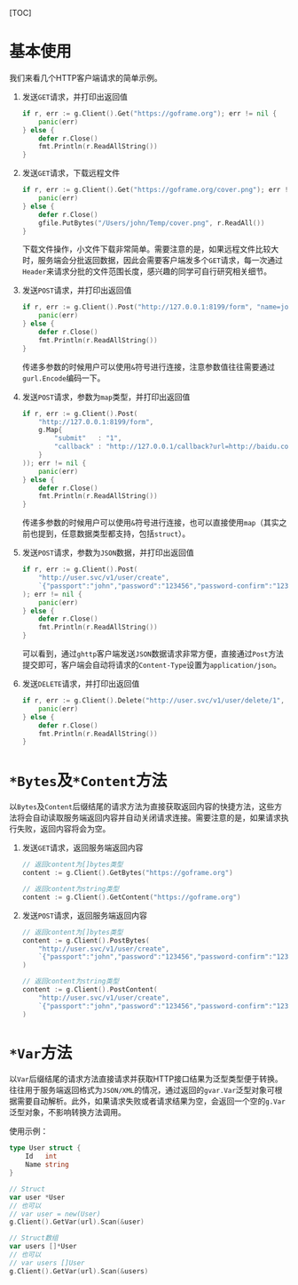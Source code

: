 [TOC]

# 基本使用
我们来看几个HTTP客户端请求的简单示例。

1. 发送`GET`请求，并打印出返回值
    ```go
    if r, err := g.Client().Get("https://goframe.org"); err != nil {
        panic(err)
    } else {
        defer r.Close()
        fmt.Println(r.ReadAllString())
    }
    ```

1. 发送`GET`请求，下载远程文件
    ```go
    if r, err := g.Client().Get("https://goframe.org/cover.png"); err != nil {
        panic(err)
    } else {
        defer r.Close()
        gfile.PutBytes("/Users/john/Temp/cover.png", r.ReadAll())
    }
    ```
    下载文件操作，小文件下载非常简单。需要注意的是，如果远程文件比较大时，服务端会分批返回数据，因此会需要客户端发多个`GET`请求，每一次通过`Header`来请求分批的文件范围长度，感兴趣的同学可自行研究相关细节。

1. 发送`POST`请求，并打印出返回值
    ```go
    if r, err := g.Client().Post("http://127.0.0.1:8199/form", "name=john&age=18"); err != nil {
        panic(err)
    } else {
        defer r.Close()
        fmt.Println(r.ReadAllString())
    }
    ```
    传递多参数的时候用户可以使用`&`符号进行连接，注意参数值往往需要通过`gurl.Encode`编码一下。

1. 发送`POST`请求，参数为`map`类型，并打印出返回值
    ```go
    if r, err := g.Client().Post(
        "http://127.0.0.1:8199/form", 
        g.Map{
            "submit"   : "1",
            "callback" : "http://127.0.0.1/callback?url=http://baidu.com",
        }
    )); err != nil {
        panic(err)
    } else {
        defer r.Close()
        fmt.Println(r.ReadAllString())
    }
    ```
    传递多参数的时候用户可以使用`&`符号进行连接，也可以直接使用`map`（其实之前也提到，任意数据类型都支持，包括`struct`）。

1. 发送`POST`请求，参数为`JSON`数据，并打印出返回值
    ```go
    if r, err := g.Client().Post(
        "http://user.svc/v1/user/create", 
        `{"passport":"john","password":"123456","password-confirm":"123456"}`,
    ); err != nil {
        panic(err)
    } else {
        defer r.Close()
        fmt.Println(r.ReadAllString())
    }
    ```
    可以看到，通过`ghttp`客户端发送`JSON`数据请求非常方便，直接通过`Post`方法提交即可，客户端会自动将请求的`Content-Type`设置为`application/json`。

1. 发送`DELETE`请求，并打印出返回值
    ```go
    if r, err := g.Client().Delete("http://user.svc/v1/user/delete/1", "10000"); err != nil {
        panic(err)
    } else {
        defer r.Close()
        fmt.Println(r.ReadAllString())
    }
    ```

# `*Bytes`及`*Content`方法

以`Bytes`及`Content`后缀结尾的请求方法为直接获取返回内容的快捷方法，这些方法将会自动读取服务端返回内容并自动关闭请求连接。需要注意的是，如果请求执行失败，返回内容将会为空。

1. 发送`GET`请求，返回服务端返回内容
    ```go
    // 返回content为[]bytes类型
    content := g.Client().GetBytes("https://goframe.org")
    ```
    ```go
    // 返回content为string类型
    content := g.Client().GetContent("https://goframe.org")
    ```
1. 发送`POST`请求，返回服务端返回内容
    ```go
    // 返回content为[]bytes类型
    content := g.Client().PostBytes(
        "http://user.svc/v1/user/create", 
        `{"passport":"john","password":"123456","password-confirm":"123456"}`,
    )
    ```
    ```go
    // 返回content为string类型
    content := g.Client().PostContent(
        "http://user.svc/v1/user/create", 
        `{"passport":"john","password":"123456","password-confirm":"123456"}`,
    )
    ```

# `*Var`方法

以`Var`后缀结尾的请求方法直接请求并获取HTTP接口结果为泛型类型便于转换。往往用于服务端返回格式为`JSON/XML`的情况，通过返回的`gvar.Var`泛型对象可根据需要自动解析。此外，如果请求失败或者请求结果为空，会返回一个空的`g.Var`泛型对象，不影响转换方法调用。

使用示例：
```go
type User struct {
    Id   int
    Name string
}
```
```go
// Struct
var user *User
// 也可以
// var user = new(User)
g.Client().GetVar(url).Scan(&user)
```
```go
// Struct数组
var users []*User
// 也可以
// var users []User
g.Client().GetVar(url).Scan(&users)
```

